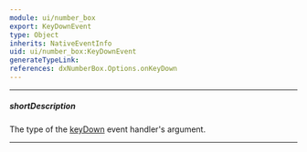 ```yaml
---
module: ui/number_box
export: KeyDownEvent
type: Object
inherits: NativeEventInfo
uid: ui/number_box:KeyDownEvent
generateTypeLink: 
references: dxNumberBox.Options.onKeyDown
---
```

---
##### shortDescription
The type of the [keyDown]({basewidgetpath}/Events/#keyDown) event handler's argument.

---
<!-- Description goes here -->